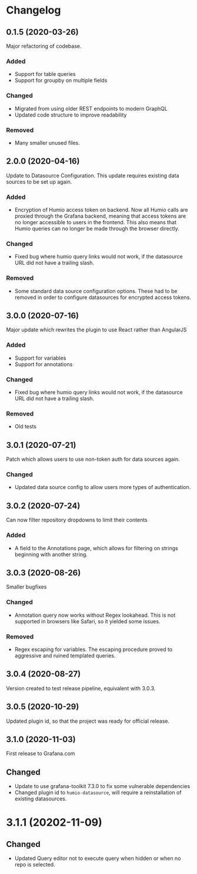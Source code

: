 
# Changelog


## 0.1.5 (2020-03-26)
Major refactoring of codebase. 
### Added 
- Support for table queries
- Support for groupby on multiple fields

### Changed
- Migrated from using older REST endpoints to modern GraphQL
- Updated code structure to improve readability

### Removed
- Many smaller unused files.

## 2.0.0 (2020-04-16)
Update to Datasource Configuration. This update requires existing data sources to be set up again.
### Added 
- Encryption of Humio access token on backend. Now all Humio calls are proxied through the Grafana backend, meaning that access tokens are no longer accessible to users in the frontend. This also means that Humio queries can no longer be made through the browser directly.

### Changed
- Fixed bug where humio query links would not work, if the datasource URL did not have a trailing slash.

### Removed
- Some standard data source configuration options. These had to be removed in order to configure datasources for encrypted access tokens.

## 3.0.0 (2020-07-16)
Major update which rewrites the plugin to use React rather than AngularJS
### Added 
- Support for variables
- Support for annotations

### Changed
- Fixed bug where humio query links would not work, if the datasource URL did not have a trailing slash.

### Removed
- Old tests

## 3.0.1 (2020-07-21)
Patch which allows users to use non-token auth for data sources again.

### Changed
- Updated data source config to allow users more types of authentication.

## 3.0.2 (2020-07-24)
Can now filter repository dropdowns to limit their contents

### Added
- A field to the Annotations page, which allows for filtering on strings beginning with another string.


## 3.0.3 (2020-08-26)
Smaller bugfixes

### Changed
- Annotation query now works without Regex lookahead. This is not supported in browsers like Safari, so it yielded some issues.

### Removed
- Regex escaping for variables. The escaping procedure proved to aggressive and ruined templated queries.

## 3.0.4 (2020-08-27)
Version created to test release pipeline, equivalent with 3.0.3.

## 3.0.5 (2020-10-29)
Updated plugin id, so that the project was ready for official release.

## 3.1.0 (2020-11-03)
First release to Grafana.com
## Changed
- Update to use grafana-toolkit 7.3.0 to fix some vulnerable dependencies
- Changed plugin id to `humio-datasource`, will require a reinstallation of existing datasources.

# 3.1.1 (20202-11-09)
## Changed
- Updated Query editor not to execute query when hidden or when no repo is selected.